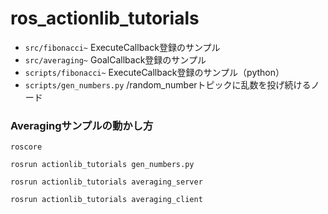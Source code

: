 # ros_actionlib_tutorials

- `src/fibonacci~` ExecuteCallback登録のサンプル
- `src/averaging~` GoalCallback登録のサンプル
- `scripts/fibonacci~` ExecuteCallback登録のサンプル（python）
- `scripts/gen_numbers.py` /random_numberトピックに乱数を投げ続けるノード

### Averagingサンプルの動かし方
`roscore`

`rosrun actionlib_tutorials gen_numbers.py`

`rosrun actionlib_tutorials averaging_server`

`rosrun actionlib_tutorials averaging_client`
